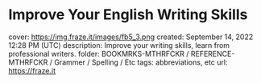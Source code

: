 # Improve Your English Writing Skills

cover: https://img.fraze.it/images/fb5_3.png
created: September 14, 2022 12:28 PM (UTC)
description: Improve your writing skills, learn from professional writers.
folder: BOOKMRKS-MTHRFCKR / REFERENCE-MTHRFCKR / Grammer / Spelling / Etc
tags: abbreviations, etc
url: https://fraze.it